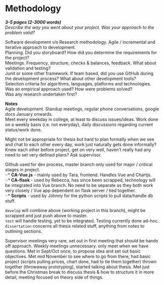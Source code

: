 # Methodology  

__*3-5 pages (2-3000 words)*__  
*Describe the way you went about your project. Was your approach to the problem valid?*  
  
Software development v/s Research methodology. Agile / incremental and iterative approach to development.  
Planning. Did you storyboard? How did you determine the requirements for the project?  
Meetings. Frequency, structure, checks & balances, feedback. What about validation and testing?  
Junit or some other framework. If team based, did you use GitHub during the development process? What about other development tools?  
Selection criteria for algorithms, languages, platforms and technologies. Was an empirical approach used? How were problems solved?  
Was any research undertaken first?  

**Notes**  
Agile development. Standup meetings, regular phone conversations, google docs January onwards.  
Meet every weekday in college, at least to discuss issues/ideas. Work done on a weekly basis (i.e. not everyday), daily discussions regarding current status/work done.  

Might not be appropriate for thesis but hard to plan formally when we see and chat to each other every day, work just naturally gets done informally? Knew each other before project, get on very well, haven't really had any need to set very defined plans? Ask supervisor.  

Github used for dev process, master branch only used for major / critical stages in project.  
⋅⋅* **CA-Vue.js**  - mainly used by Tara, frontend. Handles Vue and Chartjs.  
⋅⋅* **CA-flask**  - used by Rebecca, has since been scrapped, technology will be integrated into Vue branch. No need to be separate as they both work very closely / Vue app dependent on flask server / tied together.  
⋅⋅* **Scripts**  - used by Johnny for the python scripts to pull data/handle db stuff.  

`develop` will combine above (working project in this branch), might be scrapped and just push above to master.  
`test` will handle testing, yet to be integrated. Testing currently done ad-hoc.  
`dissertation` concerns all thesis related stuff, anything from notes to outlining sections.


Supervisor meetings very rare, set out in first meeting that should be hands off approach. Weekly meetings unnecessary. only meet when we have questions. Met in Sept/Oct once, to propose idea and set out basic objectives. Met mid November to see where to go from there, had basic project (scripts pulling prices, chart done, had to tie them together) thrown together (throwaway prototyping), started talking about thesis.  Met just before the Christmas break to discuss thesis & how to structure it in more detail, meeting focused on theory side of things.